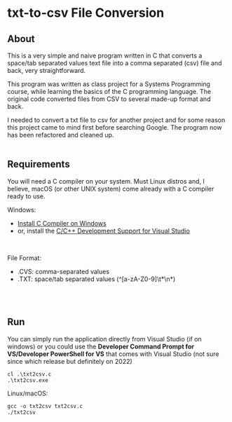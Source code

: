 <!-- markdownlint-disable -->

# txt-to-csv File Conversion 

## About
This is a very simple and naive program written in C that converts a space/tab separated values text file into a comma separated (csv) file and back, very straightforward.

This program was written as class project for a Systems Programming course, while learning the basics of the C programming language. The original code converted files from CSV to several made-up format and back. 

I needed to convert a txt file to csv for another project and for some reason this project came to mind first before searching Google. The program now has been refactored and cleaned up.
<br>
<br>

## Requirements

You will need a C compiler on your system. Must Linux distros and, I believe, macOS (or other UNIX system) come already with a C compiler ready to use.
<br>

Windows:
<ul>
    <li><a href="https://www.digitalocean.com/community/tutorials/c-compiler-windows-gcc">Install C Compiler on Windows</a></li>
    <li>or, install the <a href="https://visualstudio.microsoft.com/vs/features/cplusplus/">C/C++ Development Support for Visual Studio</a>
</ul>
<br>

File Format:

<ul>
    <li>.CVS: comma-separated values</li>
    <li>.TXT: space/tab separated values (^[a-zA-Z0-9]\t*\n*)</li> 
</ul>
<br>
<br>

## Run

You can simply run the application directly from Visual Studio (if on windows) or you could use the **Developer Command Prompt for VS/Developer PowerShell for VS** that comes with Visual Studio (not sure since which release but definitely on 2022)

<pre><code>cl .\txt2csv.c
.\txt2csv.exe</pre></code>

Linux/macOS:
<pre><code>gcc -o txt2csv txt2csv.c
./txt2csv</code></pre>

